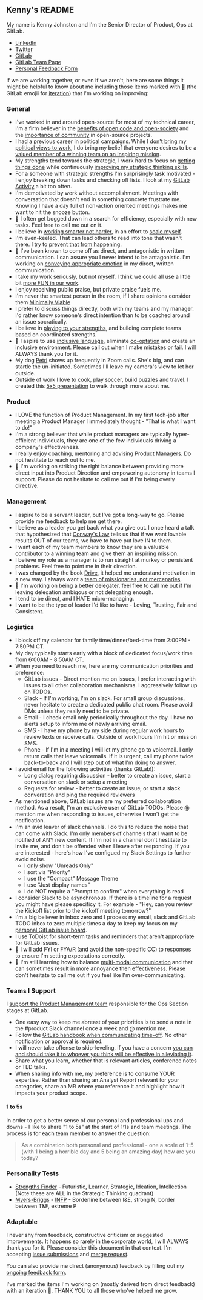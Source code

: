 ## Kenny's README
My name is Kenny Johnston and I'm the Senior Director of Product, Ops at GitLab.
* [LinkedIn](https://www.linkedin.com/in/kencjohnston/)
* [Twitter](https://twitter.com/kencjohnston)
* [GitLab](https://gitlab.com/kencjohnston)
* [GitLab Team Page](https://about.gitlab.com/company/team/#kencjohnston)
* [Personal Feedback Form](https://forms.gle/uQgn9acSgFesBKWe7)

If we are working together, or even if we aren't, here are some things it might be helpful to know about me including those items marked with 👣 (the GitLab emojii for [iteration](https://about.gitlab.com/handbook/values/#iteration)) that I'm working on improving:

### General 
* I've worked in and around open-source for most of my technical career, I'm a firm believer in the [benefits of open code and open-society](https://cyber.harvard.edu/works/lessig/opensocd1.pdf) and the [importance of community](https://thenewstack.io/power-community-open-source/) in open-source projects.
* I had a previous career in political campaigns. While I [don't bring my political views to work](https://about.gitlab.com/handbook/values/#dont-bring-religion-or-politics-to-work), I do bring my belief that everyone desires to be a [valued member of a winning team on an inspiring mission](https://blog.rackspace.com/whats-core-rackspace-core-values). 
* My strengths tend towards the strategic, I work hard to focus on [getting things done](https://en.wikipedia.org/wiki/Getting_Things_Done) while continuously [improving my strategic thinking skills](https://hbr.org/2016/12/4-ways-to-improve-your-strategic-thinking-skills). 
* For a someone with strategic strengths I'm surprisingly task motivated - I enjoy breaking down tasks and checking off lists. I look at my [GitLab Activity](https://gitlab.com/kencjohnston) a bit too often.
* I'm demotivated by work without accomplishment. Meetings with conversation that doesn't end in something concrete frustrate me. Knowing I have a day full of non-action oriented meetings makes me want to hit the snooze button. 
* 👣 I often get bogged down in a search for efficiency, especially with new tasks. Feel free to call me out on it.
* I believe in [working smarter not harder](https://www.inc.com/john-rampton/work-smarter-not-harder-10-ways-to-be-more-effective-at-work.html), in an effort to [scale myself](https://firstround.com/review/our-6-must-reads-for-scaling-yourself-as-a-leader/). 
* I'm even-keeled. That can lead others to read into tone that wasn't there. I try to [prevent that from happening](https://www.fastcompany.com/3054178/5-ways-to-avoid-a-massive-email-misunderstanding).
* 👣 I've been known to come off as direct, and antagonistic in written communication. I can assure you I never intend to be antagonistic. I'm working on [conveying appropriate emotion](https://about.gitlab.com/company/culture/all-remote/informal-communication/#using-emojis-to-convey-emotion) in my direct, written communication. 
* I take my work seriously, but not myself. I think we could all use a little bit [more FUN in our work](https://www.entrepreneur.com/article/288223).
* I enjoy receiving public praise, but private praise fuels me. 
* I'm never the smartest person in the room, if I share opinions consider them [Minimally Viable](https://about.gitlab.com/handbook/values/#minimum-viable-change-mvc)
* I prefer to discuss things directly, both with my teams and my manager. I'd rather know someone's direct intention than to be coached around an issue socratically.
* I believe in [playing to your strengths](https://hbr.org/2005/01/how-to-play-to-your-strengths), and building complete teams based on coordinated strengths. 
* 👣 I aspire to use [inclusive language](https://docs.google.com/presentation/d/186RK9QqOYxF8BmVS15AOKvwFpt4WglKKDR7cUCeDGkE/edit?usp=sharing), eliminate [co-optation](https://www.youtube.com/watch?v=zNCrMEOqHpc) and create an inclusive environment. Please call out when I make mistakes or fail. I will ALWAYS thank you for it.
* My dog [Petri](https://about.gitlab.com/company/team-pets/#87-petri) shows up frequently in Zoom calls. She's big, and can startle the un-initiated. Sometimes I'll leave my camera's view to let her outside. 
* Outside of work I love to cook, play soccer, build puzzles and travel. I created this [5x5 presentation](https://docs.google.com/presentation/d/1K9Cpnr6gVJroLbbAbGaHMVPmpM5ICCZ1AESuo4N5u7A/edit#slide=id.p) to walk through more about me. 

### Product
* I LOVE the function of Product Management. In my first tech-job after meeting a Product Manager I immediately thought - "That is what I want to do!"
* I'm a strong believer that while product managers are typically hyper-efficient individuals, they are one of the few individuals driving a company's effectiveness.
* I really enjoy coaching, mentoring and advising Product Managers. Do not hestitate to reach out to me.
* 👣 I'm working on striking the right balance between providing more direct input into Product Direction and empowering autonomy in teams I support. Please do not hesitate to call me out if I'm being overly directive.

### Management
* I aspire to be a servant leader, but I've got a long-way to go. Please provide me feedback to help me get there.
* I believe as a leader you get back what you give out. I once heard a talk that hypothesized that [Conway's Law](https://en.wikipedia.org/wiki/Conway%27s_law) tells us that if we want lovable results OUT of our teams, we have to have put love IN to them.
* I want each of my team members to know they are a valuable contributor to a winning team and give them an inspiring mission.
* I believe my role as a manager is to run straight at murkey or persistent problems. Feel free to point me in their direction. 
* I was changed by the book [Drive](https://www.amazon.com/Drive-Surprising-Truth-About-Motivates/dp/1594484805/r), it helped me understand motivation in a new way. I always want a [team of missionaries, not mercenaries](https://svpg.com/missionaries-vs-mercenaries/). 
* 👣 I'm working on being a better delegater, feel free to call me out if I'm leaving delegation ambigous or not delegating enough.
* I tend to be direct, and I HATE micro-managing.
* I want to be the type of leader I'd like to have - Loving, Trusting, Fair and Consistent.

### Logistics
* I block off my calendar for family time/dinner/bed-time from 2:00PM - 7:50PM CT.
* My day typically starts early with a block of dedicated focus/work time from 6:00AM - 8:50AM CT.
* When you need to reach me, here are my communication priorities and preference:
    * GitLab issues - Direct mention me on issues, I prefer interacting with issues to all other collaboration mechanisms. I aggressively follow up on TODOs. 
    * Slack - If I'm working, I'm on slack. For small group discussions, never hesitate to create a dedicated public chat room. Please avoid DMs unless they really need to be private.
    * Email - I check email only periodically throughout the day. I have no alerts setup to inform me of newly arriving email. 
    * SMS - I have my phone by my side during regular work hours to review texts or receive calls. Outside of work hours I'm hit or miss on SMS.
    * Phone - If I'm in a meeting I will let my phone go to voicemail. I only return calls that leave voicemails. If it is urgent, call my phone twice back-to-back and I will step out of what I'm doing to answer.
* I avoid email for the following activities (thanks GitLab!):
    * Long dialog requiring discussion - better to create an issue, start a conversation on slack or setup a meeting
    * Requests for review - better to create an issue, or start a slack converation and ping the required reviewers
* As mentioned above, GitLab issues are my preferred collaboration method. As a result, I'm an exclusive user of GitLab TODOs. Please @ mention me when responding to issues, otherwise I won't get the notification.
* I'm an avid leaver of slack channels. I do this to reduce the noise that can come with Slack. I'm only members of channels that I want to be notified of ANY new content. If I'm not in a channel don't hestitate to invite me, and don't be offended when I leave after responding. If you are interested - here's how I've configued my Slack Settings to further avoid noise.
    * I only show "Unreads Only"
    * I sort via "Priority"
    * I use the "Compact" Message Theme
    * I use "Just display names"
    * I do NOT require a "Prompt to confirm" when everything is read
* I consider Slack to be asynchronous. If there is a timeline for a request you might have please specificy it. For example - "Hey, can you review the Kickoff list prior to the kickoff meeting tomorrow?"
* I'm a big believer in inbox zero and I process my email, slack and GitLab TODO inbox to zero multiple times a day to keep my focus on my [personal GitLab issue board](https://gitlab.com/groups/gitlab-com/-/boards/1353560?assignee_username=kencjohnston).
* I use ToDoist for short-term tasks and reminders that aren't appropriate for GitLab issues.
* 👣 I will add FYI or FYA/R (and avoid the non-specific CC) to responses to ensure I'm setting expectations correctly.
* 👣 I'm still learning how to balance [multi-modal communication](https://about.gitlab.com/handbook/communication/#multimodal-communication) and that can sometimes result in more annoyance then effectiveness. Please don't hesitate to call me out if you feel like I'm over-communicating.

### Teams I Support
I [support the Product Management team](https://about.gitlab.com/company/team/org-chart/) responsible for the Ops Section stages at GitLab. 
* One easy way to keep me abreast of your priorities is to send a note in the #product Slack channel once a week and @ mention me. 
* Follow the [GitLab handbook when communicating time-off](https://about.gitlab.com/handbook/paid-time-off/#communicating-your-time-off). No other notification or approval is required.
* I will never take offense to skip-leveling, if you have a concern [you can and should take it to whoever you think will be effective in alleviating it](https://about.gitlab.com/handbook/leadership/#communication-should-be-direct-not-hierarchical).
* Share what you learn, whether that is relevant articles, conference notes or TED talks.
* When sharing info with me, my preference is to consume YOUR expertise. Rather than sharing an Analyst Report relevant for your categories, share an MR where you reference it and highlight how it impacts your product scope.

#### 1 to 5s
In order to get a better sense of our personal and professional ups and downs - I like to share "1 to 5s" at the start of 1:1s and team meetings. The process is for each team member to answer the question:
> As a combination both personal and professional - one a scale of 1-5 (with 1 being a horrible day and 5 being an amazing day) how are you today?

### Personality Tests
* [Strengths Finder](https://www.gallup.com/cliftonstrengths/en/252137/home.aspx?utm_source=google&utm_medium=cpc&utm_campaign=Strengths_ECommerce_Brand_Search_US&utm_content=strengths%20finder&gclid=CjwKCAjwguzzBRBiEiwAgU0FT6jwCih5cTNJnta-h6m3YsJ5mAQG4dRikPdeCp79Wjp1mT0bGamTpRoCIM4QAvD_BwE) - Futuristic, Learner, Strategic, Ideation, Intellection (Note these are ALL in the Strategic Thinking quadrant)
* [Myers-Briggs](https://en.wikipedia.org/wiki/Myers%E2%80%93Briggs_Type_Indicator) - [INFP](https://www.16personalities.com/infp-personality) - Borderline between I&E, strong N, border between T&F, extreme P

### Adaptable
I never shy from feedback, constructive criticism or suggested improvements. It happens so rarely in the corporate world, I will ALWAYS thank you for it. Please consider this document in that context. I'm accepting [issue submissions](https://gitlab.com/kencjohnston/README/issues) and [merge request](https://gitlab.com/kencjohnston/README/merge_requests).

You can also provide me direct (anonymous) feedback by filling out my [ongoing feedback form](https://forms.gle/uQgn9acSgFesBKWe7). 

I've marked the items I'm working on (mostly derived from direct feedback) with an iteration 👣. THANK YOU to all those who've helped me grow.